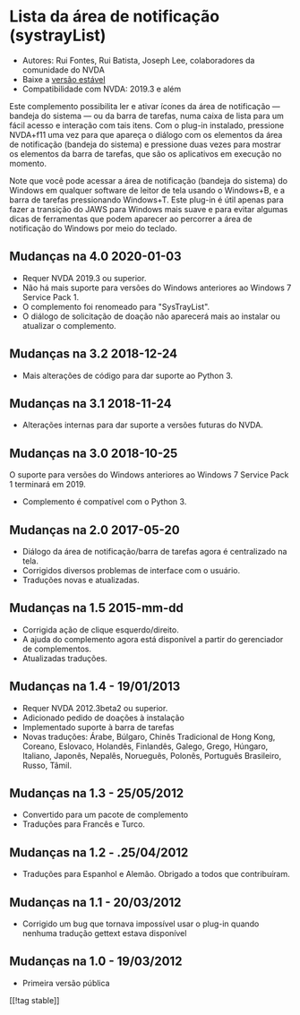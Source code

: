 # Lista da área de notificação (systrayList) #

* Autores: Rui Fontes, Rui Batista, Joseph Lee, colaboradores da comunidade
  do NVDA
* Baixe a [versão estável][1]
* Compatibilidade com NVDA: 2019.3 e além

Este complemento possibilita ler e ativar ícones da área de notificação —
bandeja do sistema — ou da barra de tarefas, numa caixa de lista para um
fácil acesso e interação com tais itens. Com o plug-in instalado,  pressione
NVDA+f11 uma vez para que apareça o diálogo com os elementos da área de
notificação (bandeja do sistema) e pressione duas vezes para mostrar os
elementos da barra de tarefas, que são os aplicativos em execução no
momento.

Note que você pode acessar a área de notificação (bandeja do sistema) do
Windows em qualquer software de leitor de tela usando o Windows+B, e a barra
de tarefas pressionando Windows+T. Este plug-in é útil apenas para fazer a
transição do JAWS para Windows mais suave e para evitar algumas dicas de
ferramentas que podem aparecer ao percorrer a área de notificação do Windows
por meio do teclado.

## Mudanças na 4.0 2020-01-03 ##

* Requer NVDA 2019.3 ou superior.
* Não há mais suporte para versões do Windows anteriores ao Windows 7
  Service Pack 1.
* O complemento foi renomeado para "SysTrayList".
* O diálogo de solicitação de doação não aparecerá mais ao instalar ou
  atualizar o complemento.

## Mudanças na 3.2 2018-12-24 ##

* Mais alterações de código para dar suporte ao Python 3.

## Mudanças na 3.1 2018-11-24 ##

* Alterações internas para dar suporte a versões futuras do NVDA.

## Mudanças na 3.0 2018-10-25 ##

O suporte para versões do Windows anteriores ao Windows 7 Service Pack 1
terminará em 2019.

* Complemento é compatível com o Python 3.

## Mudanças na 2.0 2017-05-20 ##

* Diálogo da área de notificação/barra de tarefas agora é centralizado na
  tela.
* Corrigidos diversos problemas de interface com o usuário.
* Traduções novas e atualizadas.

## Mudanças na 1.5 2015-mm-dd ##

* Corrigida ação de clique esquerdo/direito.
* A ajuda do complemento agora está disponível a partir do gerenciador de
  complementos.
* Atualizadas traduções.

## Mudanças na 1.4 - 19/01/2013 ##

* Requer NVDA 2012.3beta2 ou superior.
* Adicionado pedido de doações à instalação
* Implementado suporte à barra de tarefas
* Novas traduções: Árabe, Búlgaro, Chinês Tradicional de Hong Kong, Coreano,
  Eslovaco, Holandês, Finlandês, Galego, Grego, Húngaro, Italiano, Japonês,
  Nepalês, Norueguês, Polonês, Português Brasileiro, Russo, Tâmil.

## Mudanças na 1.3 - 25/05/2012 ##

* Convertido para um pacote de complemento
* Traduções para Francês e Turco.

## Mudanças na 1.2 - .25/04/2012 ##

* Traduções para Espanhol e Alemão. Obrigado a todos que contribuíram.

## Mudanças na 1.1 - 20/03/2012 ##

* Corrigido um bug que tornava impossível usar o plug-in quando nenhuma
  tradução gettext estava disponível

## Mudanças na 1.0 - 19/03/2012 ##

* Primeira versão pública

[[!tag stable]]

[1]: https://addons.nvda-project.org/files/get.php?file=st
